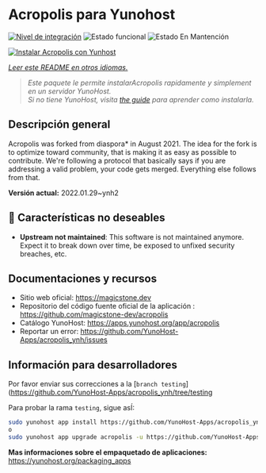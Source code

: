 <!--
Este archivo README esta generado automaticamente<https://github.com/YunoHost/apps/tree/master/tools/readme_generator>
No se debe editar a mano.
-->

# Acropolis para Yunohost

[![Nivel de integración](https://dash.yunohost.org/integration/acropolis.svg)](https://dash.yunohost.org/appci/app/acropolis) ![Estado funcional](https://ci-apps.yunohost.org/ci/badges/acropolis.status.svg) ![Estado En Mantención](https://ci-apps.yunohost.org/ci/badges/acropolis.maintain.svg)

[![Instalar Acropolis con Yunhost](https://install-app.yunohost.org/install-with-yunohost.svg)](https://install-app.yunohost.org/?app=acropolis)

*[Leer este README en otros idiomas.](./ALL_README.md)*

> *Este paquete le permite instalarAcropolis rapidamente y simplement en un servidor YunoHost.*  
> *Si no tiene YunoHost, visita [the guide](https://yunohost.org/install) para aprender como instalarla.*

## Descripción general

Acropolis was forked from diaspora* in August 2021. The idea for the fork is to optimize toward community, that is making it as easy as possible to contribute. We're following a protocol that basically says if you are addressing a valid problem, your code gets merged. Everything else follows from that.


**Versión actual:** 2022.01.29~ynh2
## :red_circle: Características no deseables

- **Upstream not maintained**: This software is not maintained anymore. Expect it to break down over time, be exposed to unfixed security breaches, etc.

## Documentaciones y recursos

- Sitio web oficial: <https://magicstone.dev>
- Repositorio del código fuente oficial de la aplicación : <https://github.com/magicstone-dev/acropolis>
- Catálogo YunoHost: <https://apps.yunohost.org/app/acropolis>
- Reportar un error: <https://github.com/YunoHost-Apps/acropolis_ynh/issues>

## Información para desarrolladores

Por favor enviar sus correcciones a la [`branch testing`](https://github.com/YunoHost-Apps/acropolis_ynh/tree/testing

Para probar la rama `testing`, sigue asÍ:

```bash
sudo yunohost app install https://github.com/YunoHost-Apps/acropolis_ynh/tree/testing --debug
o
sudo yunohost app upgrade acropolis -u https://github.com/YunoHost-Apps/acropolis_ynh/tree/testing --debug
```

**Mas informaciones sobre el empaquetado de aplicaciones:** <https://yunohost.org/packaging_apps>
